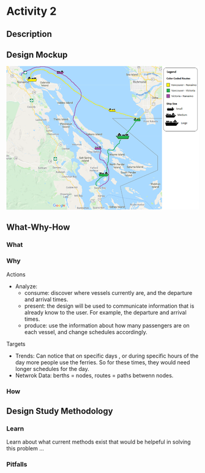 Activity 2
==============

Description
-----------


Design Mockup
-------------
![Mockup](design.png)

What-Why-How
------------
### What


### Why
Actions
* Analyze:
	* consume: discover where vessels currently are, and the departure and arrival times. 
	* present: the design will be used to communicate information that is already know to the user. For example, the departure and arrival times. 
	* produce: use the information about how many passengers are on each vessel, and change schedules accordingly.

Targets
* Trends: Can notice that on specific days , or during specific hours of the day more people use the ferries. So for these times, they would need longer schedules for the day.
* Netwrok Data: berths = nodes, routes = paths betwenn nodes.
### How

Design Study Methodology
------------------------
### Learn
Learn about what current methods exist that would be helpeful in solving this problem ...

### Pitfalls



